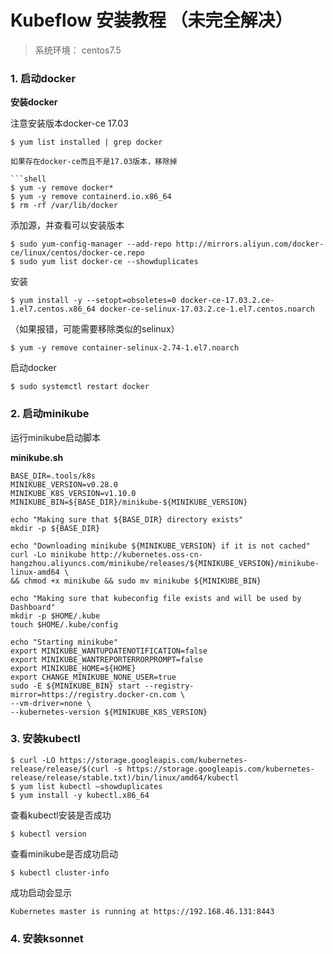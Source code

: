 # Kubeflow 安装教程 （未完全解决）

> 系统环境： centos7.5

### 1. 启动docker
**安装docker**

注意安装版本docker-ce 17.03

```shell
$ yum list installed | grep docker

如果存在docker-ce而且不是17.03版本，移除掉

```shell
$ yum -y remove docker*
$ yum -y remove containerd.io.x86_64
$ rm -rf /var/lib/docker
```

添加源，并查看可以安装版本

```shell
$ sudo yum-config-manager --add-repo http://mirrors.aliyun.com/docker-ce/linux/centos/docker-ce.repo
$ sudo yum list docker-ce --showduplicates
```

安装

```shell
$ yum install -y --setopt=obsoletes=0 docker-ce-17.03.2.ce-1.el7.centos.x86_64 docker-ce-selinux-17.03.2.ce-1.el7.centos.noarch
```
（如果报错，可能需要移除类似的selinux）

```shell
$ yum -y remove container-selinux-2.74-1.el7.noarch
```

启动docker

```shell
$ sudo systemctl restart docker
```

### 2. 启动minikube
运行minikube启动脚本

**minikube.sh**

```shell
BASE_DIR=.tools/k8s
MINIKUBE_VERSION=v0.28.0
MINIKUBE_K8S_VERSION=v1.10.0
MINIKUBE_BIN=${BASE_DIR}/minikube-${MINIKUBE_VERSION}

echo "Making sure that ${BASE_DIR} directory exists"
mkdir -p ${BASE_DIR}

echo "Downloading minikube ${MINIKUBE_VERSION} if it is not cached"
curl -Lo minikube http://kubernetes.oss-cn-hangzhou.aliyuncs.com/minikube/releases/${MINIKUBE_VERSION}/minikube-linux-amd64 \
&& chmod +x minikube && sudo mv minikube ${MINIKUBE_BIN}

echo "Making sure that kubeconfig file exists and will be used by Dashboard"
mkdir -p $HOME/.kube
touch $HOME/.kube/config

echo "Starting minikube"
export MINIKUBE_WANTUPDATENOTIFICATION=false
export MINIKUBE_WANTREPORTERRORPROMPT=false
export MINIKUBE_HOME=${HOME}
export CHANGE_MINIKUBE_NONE_USER=true
sudo -E ${MINIKUBE_BIN} start --registry-mirror=https://registry.docker-cn.com \
--vm-driver=none \
--kubernetes-version ${MINIKUBE_K8S_VERSION}
```

### 3. 安装kubectl

```shell
$ curl -LO https://storage.googleapis.com/kubernetes-release/release/$(curl -s https://storage.googleapis.com/kubernetes-release/release/stable.txt)/bin/linux/amd64/kubectl
$ yum list kubectl –showduplicates
$ yum install -y kubectl.x86_64
```

查看kubectl安装是否成功

```shell
$ kubectl version
```

查看minikube是否成功启动

```shell
$ kubectl cluster-info
```
成功启动会显示
```
Kubernetes master is running at https://192.168.46.131:8443
```

### 4. 安装ksonnet
